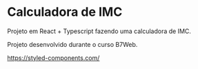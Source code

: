 # Calculadora de IMC

Projeto em React + Typescript fazendo uma calculadora de IMC.

Projeto desenvolvido durante o curso B7Web.

https://styled-components.com/
